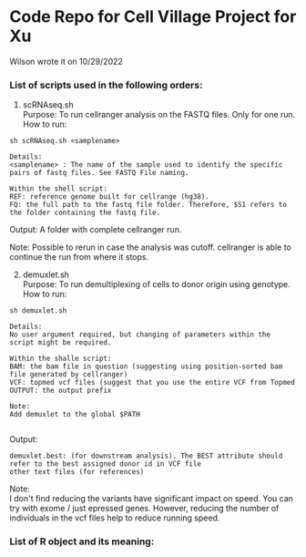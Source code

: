 # Code Repo for Cell Village Project for Xu  
Wilson wrote it on 10/29/2022  
  
### List of scripts used in the following orders:  
1. scRNAseq.sh  
Purpose: To run cellranger analysis on the FASTQ files. Only for one run.
How to run:  
```
sh scRNAseq.sh <samplename>  
  
Details:
<samplename> : The name of the sample used to identify the specific pairs of fastq files. See FASTQ File naming.

Within the shell script:
REF: reference genome built for cellrange (hg38).
FQ: the full path to the fastq file folder. Therefore, $S1 refers to the folder containing the fastq file.
```  
  
Output:
A folder with complete cellranger run.  

Note:
Possible to rerun in case the analysis was cutoff. cellranger is able to continue the run from where it stops.  

2. demuxlet.sh  
Purpose: To run demultiplexing of cells to donor origin using genotype.  
How to run:
```
sh demuxlet.sh  

Details:
No user argument required, but changing of parameters within the script might be required.  

Within the shalle script:
BAM: the bam file in question (suggesting using position-sorted bam file generated by cellranger)  
VCF: topmed vcf files (suggest that you use the entire VCF from Topmed
OUTPUT: the output prefix 

Note:
Add demuxlet to the global $PATH  
 
```  
  
Output:
```  
demuxlet.best: (for downstream analysis). The BEST attribute should refer to the best assigned donor id in VCF file 
other text files (for references)
```  

Note:  
I don't find reducing the variants have significant impact on speed. You can try with exome / just epressed genes. However, reducing the number of individuals in the vcf files help to reduce running speed.  



### List of R object and its meaning:  

